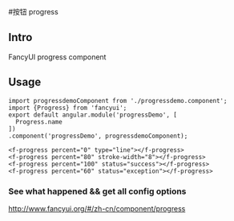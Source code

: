 #按钮 progress

## Intro

FancyUI progress component

## Usage

```
import progressdemoComponent from './progressdemo.component';
import {Progress} from 'fancyui';
export default angular.module('progressDemo', [
  Progress.name
])
.component('progressDemo', progressdemoComponent);
```

```
<f-progress percent="0" type="line"></f-progress>
<f-progress percent="80" stroke-width="8"></f-progress>
<f-progress percent="100" status="success"></f-progress>
<f-progress percent="60" status="exception"></f-progress>
```

### See what happened && get all config options 

http://www.fancyui.org/#/zh-cn/component/progress

